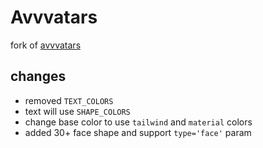 # Avvvatars

fork of [avvvatars](https://github.com/nusu/avvvatars)

## changes
- removed `TEXT_COLORS`
- text will use `SHAPE_COLORS`
- change base color to use `tailwind` and `material` colors
- added 30+ face shape and support `type='face'` param
